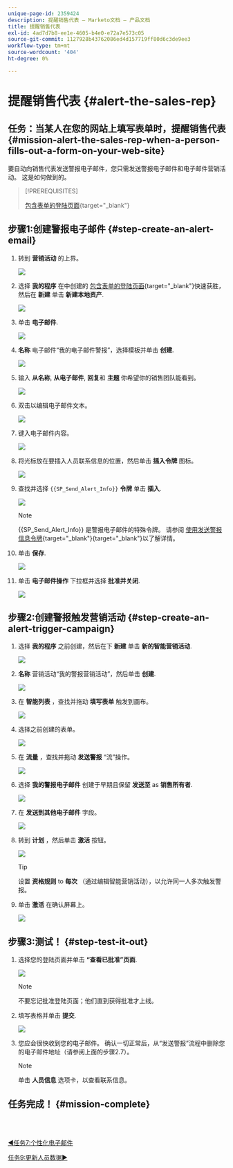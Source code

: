 ```yaml
---
unique-page-id: 2359424
description: 提醒销售代表 — Marketo文档 — 产品文档
title: 提醒销售代表
exl-id: 4ad7d7b8-ee1e-4605-b4e0-e72a7e573c05
source-git-commit: 1127928b43762086ed4d157719ff80d6c3de9ee3
workflow-type: tm+mt
source-wordcount: '404'
ht-degree: 0%

---
```


# 提醒销售代表 {#alert-the-sales-rep}

## 任务：当某人在您的网站上填写表单时，提醒销售代表 {#mission-alert-the-sales-rep-when-a-person-fills-out-a-form-on-your-web-site}

要自动向销售代表发送警报电子邮件，您只需发送警报电子邮件和电子邮件营销活动。 这是如何做到的。

>[!PREREQUISITES]
>
>[包含表单的登陆页面](/help/marketo/getting-started/quick-wins/landing-page-with-a-form.md){target=&quot;_blank&quot;}

## 步骤1:创建警报电子邮件 {#step-create-an-alert-email}

1. 转到 **营销活动** 的上界。

   ![](assets/alert-the-sales-rep-1.png)

1. 选择 **我的程序** 在中创建的 [包含表单的登陆页面](/help/marketo/getting-started/quick-wins/landing-page-with-a-form.md){target=&quot;_blank&quot;}快速获胜，然后在 **新建** 单击 **新建本地资产**.

   ![](assets/alert-the-sales-rep-2.png)

1. 单击 **电子邮件**.

   ![](assets/alert-the-sales-rep-3.png)

1. **名称** 电子邮件“我的电子邮件警报”，选择模板并单击 **创建**.

   ![](assets/alert-the-sales-rep-4.png)

1. 输入 **从名称**, **从电子邮件**, **回复**&#x200B;和 **主题** 你希望你的销售团队能看到。

   ![](assets/alert-the-sales-rep-5.png)

1. 双击以编辑电子邮件文本。

   ![](assets/alert-the-sales-rep-6.png)

1. 键入电子邮件内容。

   ![](assets/alert-the-sales-rep-7.png)

1. 将光标放在要插入人员联系信息的位置，然后单击 **插入令牌** 图标。

   ![](assets/alert-the-sales-rep-8.png)

1. 查找并选择 `{{SP_Send_Alert_Info}}` **令牌** 单击 **插入**.

   ![](assets/alert-the-sales-rep-9.png)

   >[!NOTE]
   >
   >{{SP_Send_Alert_Info}} 是警报电子邮件的特殊令牌。 请参阅 [使用发送警报信息令牌](/help/marketo/product-docs/email-marketing/general/using-tokens/use-the-send-alert-info-token.md){target=&quot;_blank&quot;}{target=&quot;_blank&quot;}以了解详情。

1. 单击 **保存**.

   ![](assets/alert-the-sales-rep-10.png)

1. 单击 **电子邮件操作** 下拉框并选择 **批准并关闭**.

   ![](assets/alert-the-sales-rep-11.png)

## 步骤2:创建警报触发营销活动 {#step-create-an-alert-trigger-campaign}

1. 选择 **我的程序** 之前创建，然后在下 **新建** 单击 **新的智能营销活动**.

   ![](assets/alert-the-sales-rep-12.png)

1. **名称** 营销活动“我的警报营销活动”，然后单击 **创建**.

   ![](assets/alert-the-sales-rep-13.png)

1. 在 **智能列表** ，查找并拖动 **填写表单** 触发到画布。

   ![](assets/alert-the-sales-rep-14.png)

1. 选择之前创建的表单。

   ![](assets/alert-the-sales-rep-15.png)

1. 在 **流量** ，查找并拖动 **发送警报** “流”操作。

   ![](assets/alert-the-sales-rep-16.png)

1. 选择 **我的警报电子邮件** 创建于早期且保留 **发送至** as **销售所有者**.

   ![](assets/alert-the-sales-rep-17.png)

1. 在 **发送到其他电子邮件** 字段。

   ![](assets/alert-the-sales-rep-18.png)

1. 转到 **计划** ，然后单击 **激活** 按钮。

   ![](assets/alert-the-sales-rep-19.png)

   >[!TIP]
   >
   >设置 **资格规则** to **每次** （通过编辑智能营销活动），以允许同一人多次触发警报。

1. 单击 **激活** 在确认屏幕上。

   ![](assets/alert-the-sales-rep-20.png)

## 步骤3:测试！ {#step-test-it-out}

1. 选择您的登陆页面并单击 **“查看已批准”页面**.

   ![](assets/alert-the-sales-21.png)

   >[!NOTE]
   >
   >不要忘记批准登陆页面；他们直到获得批准才上线。

1. 填写表格并单击 **提交**.

   ![](assets/alert-the-sales-22.png)

1. 您应会很快收到您的电子邮件。 确认一切正常后，从“发送警报”流程中删除您的电子邮件地址（请参阅上面的步骤2.7）。

   >[!NOTE]
   >
   >单击 **人员信息** 选项卡，以查看联系信息。

## 任务完成！ {#mission-complete}

<br> 

[◄任务7:个性化电子邮件](/help/marketo/getting-started/quick-wins/personalize-an-email.md)

[任务9:更新人员数据►](/help/marketo/getting-started/quick-wins/update-person-data.md)
